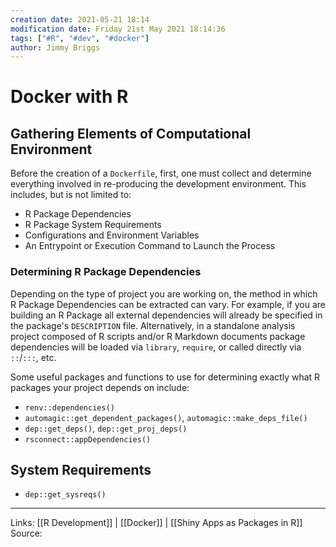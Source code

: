 ```yaml
---
creation date: 2021-05-21 18:14
modification date: Friday 21st May 2021 18:14:36
tags: ["#R", "#dev", "#docker"]
author: Jimmy Briggs
---
```


# Docker with R

## Gathering Elements of Computational Environment

Before the creation of a `Dockerfile`, first, one must collect and determine everything involved in re-producing the development environment. This includes, but is not limited to:

- R Package Dependencies
- R Package System Requirements
- Configurations and Environment Variables
- An Entrypoint or Execution Command to Launch the Process

### Determining R Package Dependencies

Depending on the type of project you are working on, the method in which R Package Dependencies can be extracted can vary. For example, if you are building an R Package all external dependencies will already be 
specified in the package's `DESCRIPTION` file. Alternatively, in a standalone analysis project composed of R scripts and/or R Markdown documents package dependencies will be loaded via `library`, `require`, or called directly via `::`/`:::`, etc. 

Some useful packages and functions to use for determining exactly what R packages your project depends on include:

- `renv::dependencies()`
- `automagic::get_dependent_packages()`, `automagic::make_deps_file()`
- `dep::get_deps()`, `dep::get_proj_deps()`
- `rsconnect::appDependencies()`

## System Requirements

- `dep::get_sysreqs()`

***
Links: [[R Development]] | [[Docker]] | [[Shiny Apps as Packages in R]]
Source:

